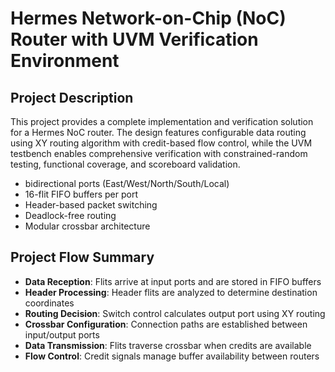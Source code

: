 # Hermes Network-on-Chip (NoC) Router with UVM Verification Environment

## Project Description
This project provides a complete implementation and verification solution for a Hermes NoC router. The design features configurable data routing using XY routing algorithm with credit-based flow control, while the UVM testbench enables comprehensive verification with constrained-random testing, functional coverage, and scoreboard validation.

- bidirectional ports (East/West/North/South/Local)
- 16-flit FIFO buffers per port
- Header-based packet switching
- Deadlock-free routing
- Modular crossbar architecture

## Project Flow Summary
- **Data Reception**: Flits arrive at input ports and are stored in FIFO buffers
- **Header Processing**: Header flits are analyzed to determine destination coordinates
- **Routing Decision**: Switch control calculates output port using XY routing
- **Crossbar Configuration**: Connection paths are established between input/output ports
- **Data Transmission**: Flits traverse crossbar when credits are available
- **Flow Control**: Credit signals manage buffer availability between routers
